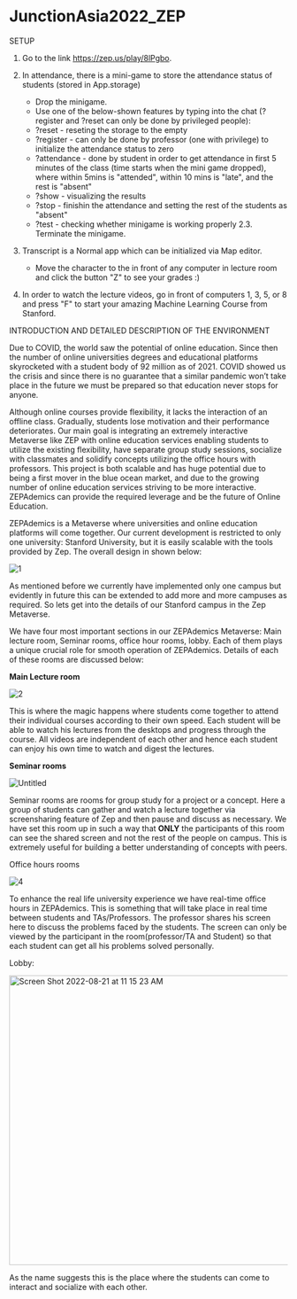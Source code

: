 # JunctionAsia2022_ZEP

SETUP

1. Go to the link https://zep.us/play/8lPgbo. 

2. In attendance, there is a mini-game to store the attendance status of students (stored in App.storage) 
    - Drop the minigame. 
    - Use one of the below-shown features by typing into the chat (?register and ?reset can only be done by privileged people):
    - ?reset - reseting the storage to the empty
    - ?register - can only be done by professor (one with privilege) to initialize the attendance status to zero
    - ?attendance - done by student in order to get attendance in first 5 minutes of the class (time starts when the mini game   dropped), where within 5mins is "attended", within 10 mins is "late", and the rest is "absent" 
    - ?show - visualizing the results  
    - ?stop - finishin the attendance and setting the rest of the students as "absent" 
    - ?test - checking whether minigame is working properly 
2.3. Terminate the minigame.

3. Transcript is a Normal app which can be initialized via Map editor. 
    - Move the character to the in front of any computer in lecture room and click the button "Z" to see your grades :)

4. In order to watch the lecture videos, go in front of computers 1, 3, 5, or 8 and press "F" to start your amazing Machine Learning Course from Stanford.


INTRODUCTION AND DETAILED DESCRIPTION OF THE ENVIRONMENT

Due to COVID, the world saw the potential of online education. Since then the number of online universities degrees and educational platforms skyrocketed with a student body of 92 million as of 2021. COVID showed us the crisis and since there is no guarantee that a similar pandemic won’t take place in the future we must be prepared so that education never stops for anyone.

Although online courses provide flexibility, it lacks the interaction of an offline class. Gradually, students lose motivation and their performance deteriorates. Our main goal is integrating an extremely interactive Metaverse like ZEP with online education services enabling students to utilize the existing flexibility, have separate group study sessions, socialize with classmates and solidify concepts utilizing the office hours with professors. This project is both scalable and has huge potential due to being a first mover in the blue ocean market, and due to the growing number of online education services striving to be more interactive. ZEPAdemics can provide  the required leverage and be the future of Online Education.

ZEPAdemics is a Metaverse where universities and online education platforms will come together. Our current development is restricted to only one university: Stanford University, but it is easily scalable with the tools provided by Zep. The overall design in shown below:

![1](https://user-images.githubusercontent.com/101348852/185772382-e6ca876a-7cd5-4746-a553-a40228c6a6d9.png)

As mentioned before we currently have implemented only one campus but evidently in future this can be extended to add more and more campuses as required. So lets get into the details of our Stanford campus in the Zep Metaverse.

We have four most important sections in our ZEPAdemics Metaverse: Main lecture room, Seminar rooms, office hour rooms, lobby. Each of them plays a unique crucial role for smooth operation of ZEPAdemics. Details of each of these rooms are discussed below:

**Main Lecture room**

![2](https://user-images.githubusercontent.com/101348852/185772390-d58e8935-4a04-488a-a64f-2c9d397ce7a2.png)

This is where the magic happens where students come together to attend their individual courses according to their own speed. Each student will be able to watch his lectures from the desktops and progress through the course. All videos are independent of each other and hence each student can enjoy his own time to watch and digest the lectures.

**Seminar rooms**

![Untitled](https://user-images.githubusercontent.com/101348852/185772393-8876345f-7300-4281-9afe-28d0c755a4e0.png)

Seminar rooms are rooms for group study for a project or a concept. Here a group of students can gather and watch a lecture together via screensharing feature of Zep and then pause and discuss as necessary. We have set this room up in such a way that **ONLY** the participants of this room can see the shared screen and not the rest of the people on campus. This is extremely useful for building a better understanding of concepts with peers. 

Office hours rooms

![4](https://user-images.githubusercontent.com/101348852/185772394-98d9d574-b1f0-4d13-ae06-b61a7207e25e.png)

To enhance the real life university experience we have real-time office hours in ZEPAdemics. This is something that will take place in real time between students  and TAs/Professors. The professor shares his screen here to discuss the problems faced by the students. The screen can only  be viewed by the participant in the room(professor/TA and Student) so that each student can get all his problems solved personally. 

Lobby:

<img width="523" alt="Screen Shot 2022-08-21 at 11 15 23 AM" src="https://user-images.githubusercontent.com/101348852/185772424-a4690691-f2bf-4bb9-8a60-08ced51b1c87.png">

As the name suggests this is the place where the students can come to interact and socialize with each other.
